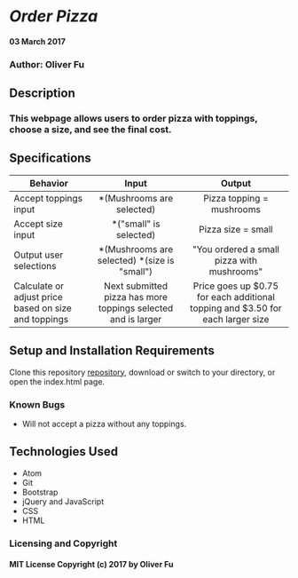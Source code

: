 # _Order Pizza_

####  03 March 2017

### Author: Oliver Fu

## Description

### This webpage allows users to order pizza with toppings, choose a size, and see the final cost.

## Specifications

| Behavior |   Input   |   Output   |
|----------|:---------:|:----------:|
| Accept toppings input | *(Mushrooms are selected) | Pizza topping = mushrooms  |
| Accept size input | *("small" is selected) | Pizza size = small |
| Output user selections | *(Mushrooms are selected) *(size is "small") | "You ordered a small pizza with mushrooms"
| Calculate or adjust price based on size and toppings| Next submitted pizza has more toppings selected and is larger | Price goes up $0.75 for each additional topping and $3.50 for each larger size |


## Setup and Installation Requirements

Clone this repository [repository](https://github.com/ofu997/orderFood-), download or switch to your directory, or open the index.html page.

### Known Bugs
* Will not accept a pizza without any toppings. 

## Technologies Used

* Atom
* Git
* Bootstrap
* jQuery and JavaScript
* CSS
* HTML

### Licensing and Copyright

#### MIT License Copyright (c) 2017 by Oliver Fu
